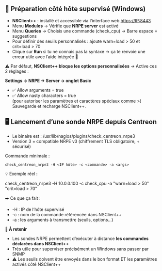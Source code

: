 ## **🔁 Préparation côté hôte supervisé (Windows)**

- **NSClient++** : installé et accessible via l'interface web <https://IP:8443>
- Menu **Modules** → Vérifie que **NRPE server** est activé
- Menu **Queries** → Choisis une commande (check_cpu) → Barre espace = suggestions
- Pour définir des seuils personnalisés : ajoute warn=load > 50 et crit=load > 70
- Clique sur **Run** si tu ne connais pas la syntaxe → ça te renvoie une erreur utile avec l’aide intégrée 🧠

⚠️ Par défaut, **NSClient++ bloque les options personnalisées** → Active ces 2 réglages :

**Settings → NRPE → Server → onglet Basic**

- ✅ Allow arguments = true
- ✅ Allow nasty characters = true  
  (pour autoriser les paramètres et caractères spéciaux comme >)  
  Sauvegarde et recharge NSClient++.



## **🖥️ Lancement d’une sonde NRPE depuis Centreon**

- Le binaire est : /usr/lib/nagios/plugins/check_centreon_nrpe3
- Version 3 = compatible NRPE v3 (chiffrement TLS obligatoire, + sécurisé)

Commande minimale :

`check_centreon_nrpe3 -H <IP hôte> -c <commande> -a <args>`

💡 Exemple réel :

check_centreon_nrpe3 -H 10.0.0.100 -c check_cpu -a "warn=load > 50" "crit=load > 70"

➡️ Ce que ça fait :

- -H : IP de l’hôte supervisé
- -c : nom de la commande référencée dans NSClient++
- -a : les arguments à transmettre (seuils, options...)



**📌 À retenir**

- Les sondes NRPE permettent d’exécuter à distance **les commandes déclarées dans NSClient++**
- Très utile pour superviser précisément un Windows sans passer par SNMP
- ⚠️ Les seuils doivent être envoyés dans le bon format ET les paramètres activés côté NSClient++

